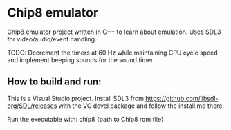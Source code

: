 # Chip8 emulator

Chip8 emulator project written in C++ to learn about emulation. Uses SDL3 for video/audio/event handling.

TODO: Decrement the timers at 60 Hz while maintaining CPU cycle speed and implement beeping sounds for the sound timer

## How to build and run:
This is a Visual Studio project. Install SDL3 from https://github.com/libsdl-org/SDL/releases with the VC devel package and follow the install.md there.

Run the executable with: chip8 {path to Chip8 rom file}
